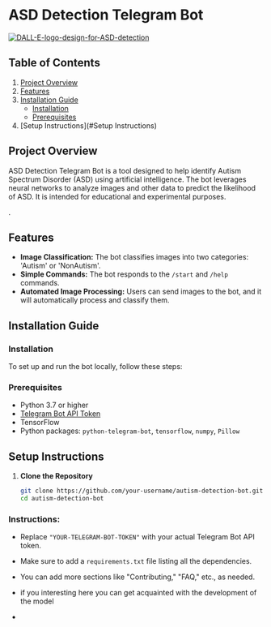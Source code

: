 # ASD Detection Telegram Bot
<a height ='426' href="https://ibb.co/WvHPT1j"><img src="https://i.ibb.co/fdXnc7L/DALL-E-logo-design-for-ASD-detection.webp" alt="DALL-E-logo-design-for-ASD-detection" border="0"></a>
## Table of Contents

1. [Project Overview](#project-overview)
2. [Features](#Features)
3. [Installation Guide](#installation-guide)
   - [Installation](#Installation)
   - [Prerequisites](#Prerequisites)
4. [Setup Instructions](#Setup Instructions)


## Project Overview

ASD Detection Telegram Bot is a tool designed to help identify Autism Spectrum Disorder (ASD) using artificial intelligence. The bot leverages neural networks to analyze images and other data to predict the likelihood of ASD. It is intended for educational and experimental purposes.

 .

 

 
 
## Features

- **Image Classification:** The bot classifies images into two categories: 'Autism' or 'NonAutism'.
- **Simple Commands:** The bot responds to the `/start` and `/help` commands.
- **Automated Image Processing:** Users can send images to the bot, and it will automatically process and classify them.
## Installation Guide
### Installation

To set up and run the bot locally, follow these steps:

### Prerequisites

- Python 3.7 or higher
- [Telegram Bot API Token](https://core.telegram.org/bots#3-how-do-i-create-a-bot)
- TensorFlow
- Python packages: `python-telegram-bot`, `tensorflow`, `numpy`, `Pillow`

## Setup Instructions

1. **Clone the Repository**

   ```bash
   git clone https://github.com/your-username/autism-detection-bot.git
   cd autism-detection-bot

### Instructions:
- Replace `"YOUR-TELEGRAM-BOT-TOKEN"` with your actual Telegram Bot API token.
- Make sure to add a `requirements.txt` file listing all the dependencies.
- You can add more sections like "Contributing," "FAQ," etc., as needed.

- if you interesting here you can get acquainted with the development of the model
- <a href="">
